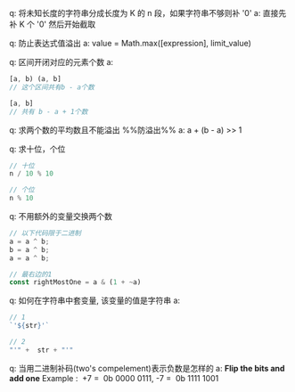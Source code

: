 q: 将未知长度的字符串分成长度为 K 的 n 段，如果字符串不够则补 '0'
a: 直接先补 K 个 '0' 然后开始截取

q: 防止表达式值溢出
a: value = Math.max([expression], limit_value)

q: 区间开闭对应的元素个数
a:
```js
[a, b) (a, b]
// 这个区间共有b - a个数

[a, b] 
// 共有 b - a + 1个数
```

q: 求两个数的平均数且不能溢出
%%防溢出%%
a: a + (b - a) >> 1

q: 求十位，个位
```js
// 十位
n / 10 % 10

// 个位
n % 10
```

q: 不用额外的变量交换两个数
```js
// 以下代码限于二进制
a = a ^ b;
b = a ^ b;
a = a ^ b;

// 最右边的1 
const rightMostOne = a & (1 + ~a)
```

q: 如何在字符串中套变量, 该变量的值是字符串
a: 
```js
// 1
`'${str}'`

// 2
"'" +  str + "'"
```

q: 当用二进制补码(two's compelement)表示负数是怎样的
a:
**Flip the bits and add one** 
Example :  +7 =  0b 0000 0111, -7 =  0b 1111 1001
